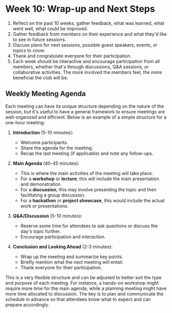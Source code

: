 # Week 10: Wrap-up and Next Steps

1. Reflect on the past 10 weeks, gather feedback, what was learned, what went well, what could be improved.
1. Gather feedback from members on their experience and what they'd like to see in future sessions.
1. Discuss plans for next sessions, possible guest speakers, events, or topics to cover.
1. Thank and congratulate everyone for their participation.
1. Each week should be interactive and encourage participation from all members, whether that's through discussions, Q&A sessions, or collaborative activities. The more involved the members feel, the more beneficial the club will be.

## Weekly Meeting Agenda

Each meeting can have its unique structure depending on the nature of the session, but it's useful to have a general framework to ensure meetings are well-organized and efficient. Below is an example of a simple structure for a one-hour meeting:

1. **Introduction** (5-10 minutes):
   - Welcome participants.
   - Share the agenda for the meeting.
   - Recap the last meeting (if applicable) and note any follow-ups.

2. **Main Agenda** (40-45 minutes):
   - This is where the main activities of the meeting will take place.
   - For a **workshop** or **lecture**, this will include the main presentation and demonstration.
   - For a **discussion**, this may involve presenting the topic and then facilitating a group discussion.
   - For a **hackathon** or **project showcase**, this would include the actual work or presentations.

3. **Q&A/Discussion** (5-10 minutes):
   - Reserve some time for attendees to ask questions or discuss the day's topic further.
   - Encourage participation and interaction.

4. **Conclusion and Looking Ahead** (2-3 minutes):
   - Wrap up the meeting and summarize key points.
   - Briefly mention what the next meeting will entail.
   - Thank everyone for their participation.

This is a very flexible structure and can be adjusted to better suit the type and purpose of each meeting.
For instance, a hands-on workshop might require more time for the main agenda, while a planning meeting might have more time allocated to discussion.
The key is to plan and communicate the schedule in advance so that attendees know what to expect and can prepare accordingly.
